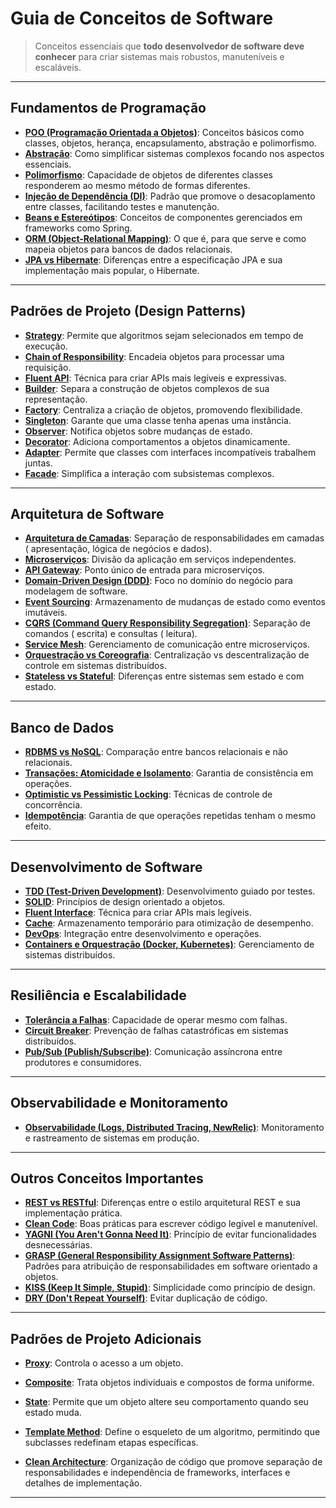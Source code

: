 # Guia de Conceitos de Software

> Conceitos essenciais que **todo desenvolvedor de software deve conhecer** para criar sistemas mais robustos,
> manuteníveis e escaláveis.

---

## **Fundamentos de Programação**

- **[POO (Programação Orientada a Objetos)](scg/fundamentals/poo/README.md)**: Conceitos básicos como classes, objetos,
  herança,
  encapsulamento, abstração e polimorfismo.
- **[Abstração](scg/fundamentals/abstraction/README.md)**: Como simplificar sistemas complexos focando nos aspectos
  essenciais.
- **[Polimorfismo](scg/fundamentals/polymorphism/README.md)**: Capacidade de objetos de diferentes classes responderem ao
  mesmo método
  de formas diferentes.
- **[Injeção de Dependência (DI)](scg/fundamentals/dependency-injection/README.md)**: Padrão que promove o desacoplamento
  entre
  classes, facilitando testes e manutenção.
- **[Beans e Estereótipos](scg/fundamentals/beans-stereotypes/README.md)**: Conceitos de componentes gerenciados em
  frameworks como
  Spring.
- **[ORM (Object-Relational Mapping)](scg/fundamentals/orm/README.md)**: O que é, para que serve e como mapeia objetos
  para bancos de
  dados relacionais.
- **[JPA vs Hibernate](scg/fundamentals/jpa-vs-hibernate/README.md)**: Diferenças entre a especificação JPA e sua
  implementação mais
  popular, o Hibernate.

---

## **Padrões de Projeto (Design Patterns)**

- **[Strategy](scg/design-patterns/strategy/README.md)**: Permite que algoritmos sejam selecionados em tempo de execução.
- **[Chain of Responsibility](scg/design-patterns/chain-of-responsibility/README.md)**: Encadeia objetos para processar
  uma requisição.
- **[Fluent API](scg/design-patterns/fluent-interface/README.md)**: Técnica para criar APIs mais legíveis e expressivas.
- **[Builder](scg/design-patterns/builder/README.md)**: Separa a construção de objetos complexos de sua representação.
- **[Factory](scg/design-patterns/factory/README.md)**: Centraliza a criação de objetos, promovendo flexibilidade.
- **[Singleton](scg/design-patterns/singleton/README.md)**: Garante que uma classe tenha apenas uma instância.
- **[Observer](scg/design-patterns/observer/README.md)**: Notifica objetos sobre mudanças de estado.
- **[Decorator](scg/design-patterns/decorator/README.md)**: Adiciona comportamentos a objetos dinamicamente.
- **[Adapter](scg/design-patterns/adapter/README.md)**: Permite que classes com interfaces incompatíveis trabalhem juntas.
- **[Facade](scg/design-patterns/facade/README.md)**: Simplifica a interação com subsistemas complexos.

---

## **Arquitetura de Software**

- **[Arquitetura de Camadas](scg/software-architecture/layered-architecture/README.md)**: Separação de responsabilidades
  em camadas (
  apresentação, lógica de negócios e dados).
- **[Microserviços](scg/software-architecture/microservices/README.md)**: Divisão da aplicação em serviços independentes.
- **[API Gateway](scg/software-architecture/api-gateway/README.md)**: Ponto único de entrada para microserviços.
- **[Domain-Driven Design (DDD)](scg/software-architecture/ddd/README.md)**: Foco no domínio do negócio para modelagem de
  software.
- **[Event Sourcing](scg/software-architecture/event-sourcing/README.md)**: Armazenamento de mudanças de estado como
  eventos imutáveis.
- **[CQRS (Command Query Responsibility Segregation)](scg/software-architecture/cqrs/README.md)**: Separação de comandos (
  escrita) e consultas (
  leitura).
- **[Service Mesh](scg/software-architecture/service-mesh/README.md)**: Gerenciamento de comunicação entre microserviços.
- **[Orquestração vs Coreografia](scg/software-architecture/orchestration-vs-choreography/README.md)**: Centralização vs
  descentralização de
  controle em sistemas distribuídos.
- **[Stateless vs Stateful](scg/software-architecture/stateless-vs-stateful/README.md)**: Diferenças entre sistemas sem
  estado e com estado.

---

## **Banco de Dados**

- **[RDBMS vs NoSQL](scg/databases/rdbms-vs-nosql/README.md)**: Comparação entre bancos relacionais e não relacionais.
- **[Transações: Atomicidade e Isolamento](scg/databases/transactions/README.md)**: Garantia de consistência em operações.
- **[Optimistic vs Pessimistic Locking](scg/databases/locking/README.md)**: Técnicas de controle de concorrência.
- **[Idempotência](scg/databases/idempotence/README.md)**: Garantia de que operações repetidas tenham o mesmo efeito.

---

## **Desenvolvimento de Software**

- **[TDD (Test-Driven Development)](scg/software-development/tdd/README.md)**: Desenvolvimento guiado por testes.
- **[SOLID](scg/software-development/solid/README.md)**: Princípios de design orientado a objetos.
- **[Fluent Interface](scg/software-development/fluent-interface/README.md)**: Técnica para criar APIs mais legíveis.
- **[Cache](scg/software-development/cache/README.md)**: Armazenamento temporário para otimização de desempenho.
- **[DevOps](scg/software-development/devops/README.md)**: Integração entre desenvolvimento e operações.
- **[Containers e Orquestração (Docker, Kubernetes)](scg/software-development/containers-orchestration/README.md)**:
  Gerenciamento de sistemas
  distribuídos.

---

## **Resiliência e Escalabilidade**

- **[Tolerância a Falhas](scg/resilience-scalability/fault-tolerance/README.md)**: Capacidade de operar mesmo com falhas.
- **[Circuit Breaker](scg/resilience-scalability/circuit-breaker/README.md)**: Prevenção de falhas catastróficas em
  sistemas distribuídos.
- **[Pub/Sub (Publish/Subscribe)](scg/resilience-scalability/pub-sub/README.md)**: Comunicação assíncrona entre produtores
  e consumidores.

---

## **Observabilidade e Monitoramento**

- **[Observabilidade (Logs, Distributed Tracing, NewRelic)](scg/observability/README.md)**: Monitoramento e rastreamento
  de sistemas em produção.

---

## **Outros Conceitos Importantes**

- **[REST vs RESTful](scg/other-concepts/rest-vs-restful/README.md)**: Diferenças entre o estilo arquitetural REST e sua
  implementação
  prática.
- **[Clean Code](scg/other-concepts/clean-code/README.md)**: Boas práticas para escrever código legível e manutenível.
- **[YAGNI (You Aren't Gonna Need It)](scg/other-concepts/yagni/README.md)**: Princípio de evitar funcionalidades
  desnecessárias.
- **[GRASP (General Responsibility Assignment Software Patterns)](scg/other-concepts/grasp/README.md)**: Padrões para
  atribuição de responsabilidades em software orientado a objetos.
- **[KISS (Keep It Simple, Stupid)](scg/other-concepts/kiss/README.md)**: Simplicidade como princípio de design.
- **[DRY (Don't Repeat Yourself)](scg/other-concepts/dry/README.md)**: Evitar duplicação de código.

---

## **Padrões de Projeto Adicionais**

- **[Proxy](scg/additional-design-patterns/proxy/README.md)**: Controla o acesso a um objeto.
- **[Composite](scg/additional-design-patterns/composite/README.md)**: Trata objetos individuais e compostos de forma
  uniforme.
- **[State](scg/additional-design-patterns/state/README.md)**: Permite que um objeto altere seu comportamento quando seu
  estado muda.
- **[Template Method](scg/additional-design-patterns/template-method/README.md)**: Define o esqueleto de um algoritmo,
  permitindo que subclasses redefinam etapas específicas.

- **[Clean Architecture](scg/software-architecture/clean-architecture/README.md)**: Organização de código que promove
  separação de responsabilidades e independência de frameworks, interfaces e detalhes de implementação.
---
